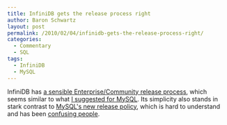 ```yaml
---
title: InfiniDB gets the release process right
author: Baron Schwartz
layout: post
permalink: /2010/02/04/infinidb-gets-the-release-process-right/
categories:
  - Commentary
  - SQL
tags:
  - InfiniDB
  - MySQL
---
```

InfiniDB has [a sensible Enterprise/Community release process][1], which seems similar to what [I suggested for MySQL][2]. Its simplicity also stands in stark contrast to [MySQL's new release policy][3], which is hard to understand and has been [confusing people][4].

 [1]: http://infinidb.org/infinidb-blog/care-and-feeding-of-infinidb.html
 [2]: http://www.xaprb.com/blog/2007/08/12/what-would-make-me-buy-mysql-enterprise/
 [3]: http://forge.mysql.com/wiki/Development_Cycle
 [4]: http://antbits.blogspot.com/2009/12/version-number-5-point-wtf.html

